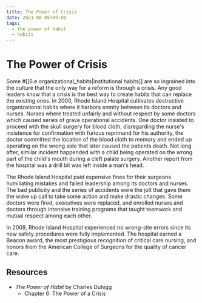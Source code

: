 ```yaml
---
title: The Power of Crisis
date: 2021-08-05T09:00
tags:
  - the power of habit
  - habits
---
```



# The Power of Crisis

Some #[[6.e.organizational_habits|institutional habits]] are so ingrained into
the culture that the only way for a reform is through a crisis. Any good leaders
know that a crisis is the best way to create habits that can replace the
existing ones. In 2000, Rhode Island Hospital cultivates destructive
organizational habits where it harbors enmity between its doctors and nurses.
Nurses where treated unfairly and without respect by some doctors which caused
series of grave operational accidents. One doctor insisted to proceed with the
skull surgery for blood cloth, disregarding the nurse's insistence for
confirmation with furious reprimand for his authority, the doctor committed the
location of the blood cloth to memory and ended up operating on the wrong side
that later caused the patients death. Not long after, similar incident happended
with a child being operated on the wrong part of the child's mouth during
a cleft palate surgery. Another report from the hospital was a drill bit was
left inside a man's head.

The Rhode Island Hospital paid expensive fines for their surgeons humiliating
mistakes and failed leadership among its doctors and nurses. The bad publicity
and the series of accidents were the jolt that gave them the wake up call to
take some action and make drastic changes. Some doctors were fired, executives
were replaced, and enrolled nurses and doctors through intensive training
programs that taught teamwork and mutual respect among each other.

In 2009, Rhode Island Hospital experienced no wrong-site errors since its new
safety procedures were fully implemented. The hospital earned a Beacon award,
the most prestigious recognition of critical care nursing, and honors from the
American College of Surgeons for the quality of cancer care.

## Resources

- _The Power of Habit_ by Charles Duhigg
  - Chapter 6: The Power of a Crisis

